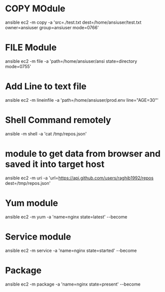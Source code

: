 # COPY MOdule
ansible ec2 -m copy -a 'src=./test.txt dest=/home/ansiuser/test.txt owner=ansiuser group=ansiuser mode=0766'

# FILE Module
ansible ec2 -m file -a 'path=/home/ansiuser/ansi state=directory mode=0755'

# Add Line to text file
ansible ec2 -m lineinfile -a 'path=/home/ansiuser/prod.env line="AGE=30"'

# Shell Command remotely
ansible <target-host> -m shell -a 'cat /tmp/repos.json'

# module to get data from browser and saved it into target host
ansible ec2 -m uri -a 'url=https://api.github.com/users/raghib1992/repos dest=/tmp/repos.json'

# Yum module
ansible ec2 -m yum -a 'name=nginx state=latest' --become

# Service module
ansible ec2 -m service -a 'name=nginx state=started' --become

# Package
ansible ec2 -m package -a 'name=nginx state=present' --become